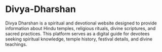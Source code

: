 # Divya-Dharshan
Divya Dharshan is a spiritual and devotional website designed to provide information about Hindu temples, religious rituals, divine scriptures, and sacred practices. This platform serves as a digital guide for devotees seeking spiritual knowledge, temple history, festival details, and divine teachings.
